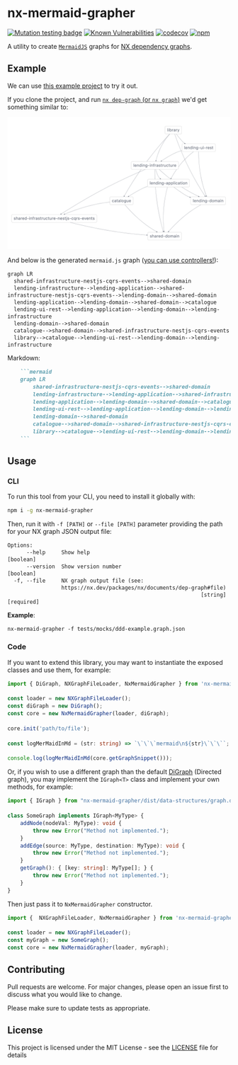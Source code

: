 # nx-mermaid-grapher

[![Mutation testing badge](https://img.shields.io/endpoint?style=flat&url=https%3A%2F%2Fbadge-api.stryker-mutator.io%2Fgithub.com%2FFcmam5%2Fnx-mermaid-grapher%2Fdevelop)](https://dashboard.stryker-mutator.io/reports/github.com/Fcmam5/nx-mermaid-grapher/develop) [![Known Vulnerabilities](https://snyk.io/test/github/Fcmam5/nx-mermaid-grapher/badge.svg)](https://snyk.io/test/github/Fcmam5/nx-mermaid-grapher) [![codecov](https://codecov.io/gh/Fcmam5/nx-mermaid-grapher/branch/develop/graph/badge.svg?token=QSBZLLE1L1)](https://codecov.io/gh/Fcmam5/nx-mermaid-grapher) [![npm](https://img.shields.io/npm/v/nx-mermaid-grapher)](https://www.npmjs.com/package/nx-mermaid-grapher)

A utility to create [`MermaidJS`](https://mermaid.js.org/) graphs for [NX dependency graphs](https://nx.dev/packages/nx/documents/dep-graph).


## Example

We can use [this example project](https://github.com/ddd-by-examples/library-nestjs) to try it out.

If you clone the project, and run [`nx dep-graph` (or `nx graph`)](https://nx.dev/packages/nx/documents/dep-graph) we'd get something similar to:

![Example Dep graph](./docs/assets/nx-13.example.png)

And below is the generated `mermaid.js` graph ([you can use controllers!](https://github.blog/2022-02-14-include-diagrams-markdown-files-mermaid/)):

```mermaid
graph LR
  shared-infrastructure-nestjs-cqrs-events-->shared-domain
  lending-infrastructure-->lending-application-->shared-infrastructure-nestjs-cqrs-events-->lending-domain-->shared-domain
  lending-application-->lending-domain-->shared-domain-->catalogue
  lending-ui-rest-->lending-application-->lending-domain-->lending-infrastructure
  lending-domain-->shared-domain
  catalogue-->shared-domain-->shared-infrastructure-nestjs-cqrs-events
  library-->catalogue-->lending-ui-rest-->lending-domain-->lending-infrastructure
```

Markdown:

```md
    ```mermaid
    graph LR
        shared-infrastructure-nestjs-cqrs-events-->shared-domain
        lending-infrastructure-->lending-application-->shared-infrastructure-nestjs-cqrs-events-->lending-domain-->shared-domain
        lending-application-->lending-domain-->shared-domain-->catalogue
        lending-ui-rest-->lending-application-->lending-domain-->lending-infrastructure
        lending-domain-->shared-domain
        catalogue-->shared-domain-->shared-infrastructure-nestjs-cqrs-events
        library-->catalogue-->lending-ui-rest-->lending-domain-->lending-infrastructure
    ```
```

## Usage

### CLI

To run this tool from your CLI, you need to install it globally with:

```bash
npm i -g nx-mermaid-grapher
```

Then, run it with `-f [PATH]` or `--file [PATH]` parameter providing the path for your NX graph JSON output file:

```
Options:
      --help     Show help                                             [boolean]
      --version  Show version number                                   [boolean]
  -f, --file     NX graph output file (see:
                 https://nx.dev/packages/nx/documents/dep-graph#file)
                                                             [string] [required]
```

**Example**:

```
nx-mermaid-grapher -f tests/mocks/ddd-example.graph.json
```

### Code

If you want to extend this library, you may want to instantiate the exposed classes and use them, for example:

```ts
import { DiGraph, NXGraphFileLoader, NxMermaidGrapher } from 'nx-mermaid-grapher';

const loader = new NXGraphFileLoader();
const diGraph = new DiGraph();
const core = new NxMermaidGrapher(loader, diGraph);

core.init('path/to/file');

const logMerMaidInMd = (str: string) => `\`\`\`mermaid\n${str}\`\`\``;

console.log(logMerMaidInMd(core.getGraphSnippet()));
```

Or, if you wish to use a different graph than the default [DiGraph](./lib/data-structures/di-graph.ds.ts) (Directed graph), you may implement the `IGraph<T>` class and implement your own methods, for example:

```ts
import { IGraph } from "nx-mermaid-grapher/dist/data-structures/graph.ds.interface";

class SomeGraph implements IGraph<MyType> {
    addNode(nodeVal: MyType): void {
        throw new Error("Method not implemented.");
    }
    addEdge(source: MyType, destination: MyType): void {
        throw new Error("Method not implemented.");
    }
    getGraph(): { [key: string]: MyType[]; } {
        throw new Error("Method not implemented.");
    }
}
```

Then just pass it to `NxMermaidGrapher` constructor.

```ts
import {  NXGraphFileLoader, NxMermaidGrapher } from 'nx-mermaid-grapher';

const loader = new NXGraphFileLoader();
const myGraph = new SomeGraph();
const core = new NxMermaidGrapher(loader, myGraph);
```

## Contributing

Pull requests are welcome. For major changes, please open an issue first to discuss what you would like to change.

Please make sure to update tests as appropriate.

## License

This project is licensed under the MIT License - see the [LICENSE](./LICENSE) file for details